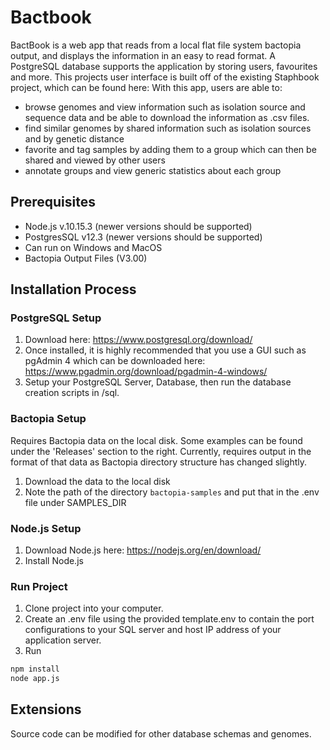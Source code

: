 # Bactbook
BactBook is a web app that reads from a local flat file system bactopia output, and displays the information in an easy to read format. A PostgreSQL database supports the application by storing users, favourites and more. This projects user interface is built off of the existing Staphbook project, which can be found here:
With this app, users are able to:
- browse genomes and view information such as isolation source and sequence data and be able to download the information as .csv files.
- find similar genomes by shared information such as isolation sources and by genetic distance
- favorite and tag samples by adding them to a group which can then be shared and viewed by other users
- annotate groups and view generic statistics about each group

## Prerequisites
- Node.js v.10.15.3 (newer versions should be supported)
- PostgresSQL v12.3 (newer versions should be supported)
- Can run on Windows and MacOS
- Bactopia Output Files  (V3.00)

## Installation Process
### PostgreSQL Setup
1. Download here: https://www.postgresql.org/download/
2. Once installed, it is highly recommended that you use a GUI such as pgAdmin 4 which can be downloaded here: https://www.pgadmin.org/download/pgadmin-4-windows/
3. Setup your PostgreSQL Server, Database, then run the database creation scripts in /sql.

### Bactopia Setup
Requires Bactopia data on the local disk. Some examples can be found under the 'Releases' section to the right.
Currently, requires output in the format of that data as Bactopia directory structure has changed slightly. 
1. Download the data to the local disk
2. Note the path of the directory `bactopia-samples` and put that in the .env file under SAMPLES_DIR


### Node.js Setup
1. Download Node.js here: https://nodejs.org/en/download/
2. Install Node.js

### Run Project
1. Clone project into your computer.
2. Create an .env file using the provided template.env to contain the port configurations to your SQL server and host IP address of your application server.
3. Run 
```Bash
npm install
node app.js
```

## Extensions
Source code can be modified for other database schemas and genomes.
